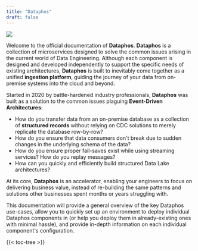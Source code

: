 ```yaml
---
title: "Dataphos"
draft: false
---
```

![](/dataphos.png)

Welcome to the official documentation of **Dataphos**. **Dataphos** is a collection of microservices designed to solve the common issues arising in the current world of Data Engineering. Although each component is designed and developed independently to support the specific needs of existing architectures, **Dataphos** is built to inevitably come together as a unified **ingestion platform**, guiding the journey of your data from on-premise systems into the cloud and beyond.

Started in 2020 by battle-hardened industry professionals, **Dataphos** was built as a solution to the common issues plaguing **Event-Driven Architectures**:

* How do you transfer data from an on-premise database as a collection of **structured records** without relying on CDC solutions to merely replicate the database row-by-row?
* How do you ensure that data consumers don't break due to sudden changes in the underlying schema of the data?
* How do you ensure proper fail-saves exist while using streaming services? How do you replay messages?
* How can you quickly and efficiently build structured Data Lake architectures?

At its core, **Dataphos** is an accelerator, enabling your engineers to focus on delivering business value, instead of re-building the same patterns and solutions other businesses spent months or years struggling with.

This documentation will provide a general overview of the key Dataphos use-cases, allow you to quickly set up an environment to deploy individual Dataphos components in (or help you deploy them in already-existing ones with minimal hassle), and provide in-depth information on each individual component's configuration.

{{< toc-tree >}}